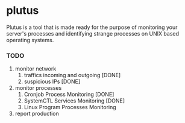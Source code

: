 # plutus
Plutus is a tool that is made ready for the purpose of monitoring your server's processes and identifying strange processes on UNIX based operating systems.     

### TODO
1. monitor network
    1. traffics incoming and outgoing [DONE]
    2. suspicious IPs [DONE]
2. monitor processes
   1. Cronjob Process Monitoring [DONE]
   2. SystemCTL Services Monitoring [DONE]
   3. Linux Program Processes Monitoring 
3. report production